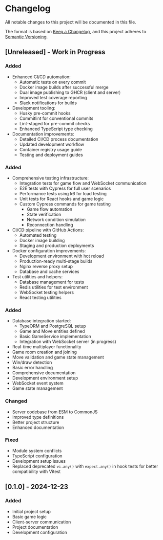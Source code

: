 # Changelog

All notable changes to this project will be documented in this file.

The format is based on [Keep a Changelog](https://keepachangelog.com/en/1.0.0/),
and this project adheres to [Semantic Versioning](https://semver.org/spec/v2.0.0.html).

## [Unreleased] - Work in Progress

### Added
- Enhanced CI/CD automation:
  - Automatic tests on every commit
  - Docker image builds after successful merge
  - Dual image publishing to GHCR (client and server)
  - Improved test coverage reporting
  - Slack notifications for builds
- Development tooling:
  - Husky pre-commit hooks
  - Commitlint for conventional commits
  - Lint-staged for pre-commit checks
  - Enhanced TypeScript type checking
- Documentation improvements:
  - Detailed CI/CD process documentation
  - Updated development workflow
  - Container registry usage guide
  - Testing and deployment guides

### Added
- Comprehensive testing infrastructure:
  - Integration tests for game flow and WebSocket communication
  - E2E tests with Cypress for full user scenarios
  - Performance tests using k6 for load testing
  - Unit tests for React hooks and game logic
  - Custom Cypress commands for game testing
    - Game flow automation
    - State verification
    - Network condition simulation
    - Reconnection handling
- CI/CD pipeline with GitHub Actions:
  - Automated testing
  - Docker image building
  - Staging and production deployments
- Docker configuration improvements:
  - Development environment with hot reload
  - Production-ready multi-stage builds
  - Nginx reverse proxy setup
  - Database and cache services
- Test utilities and helpers:
  - Database management for tests
  - Redis utilities for test environment
  - WebSocket testing helpers
  - React testing utilities

### Added
- Database integration started:
  - TypeORM and PostgreSQL setup
  - Game and Move entities defined
  - Basic GameService implementation
  - Integration with WebSocket server (in progress)
- Real-time multiplayer functionality
- Game room creation and joining
- Move validation and game state management
- Win/draw detection
- Basic error handling
- Comprehensive documentation
- Development environment setup
- WebSocket event system
- Game state management

### Changed
- Server codebase from ESM to CommonJS
- Improved type definitions
- Better project structure
- Enhanced documentation

### Fixed
- Module system conflicts
- TypeScript configuration
- Development setup issues
- Replaced deprecated `vi.any()` with `expect.any()` in hook tests for better compatibility with Vitest

## [0.1.0] - 2024-12-23

### Added
- Initial project setup
- Basic game logic
- Client-server communication
- Project documentation
- Development configuration